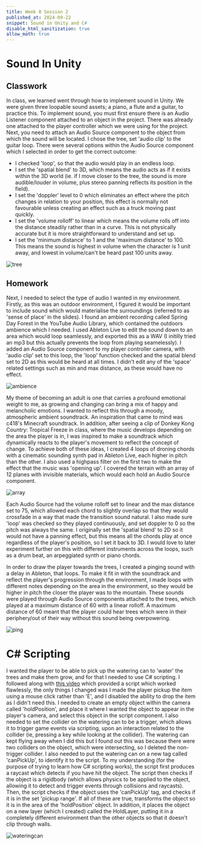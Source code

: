 ```yaml
---
title: Week 8 Session 2
published_at: 2024-09-22
snippet: Sound in Unity and C#
disable_html_sanitization: true
allow_math: true
---
```


# Sound In Unity

## Classwork

In class, we learned went through how to implement sound in Unity. We were given three loopable sound assets; a piano, a flute and a guitar, to practice this. To implement sound, you must first ensure there is an Audio Listener component attached to an object in the project. There was already one attached to the player controller which we were using for the project. Next, you need to attach an Audio Source component to the object from which the sound will be located. I chose the tree, set 'audio clip' to the guitar loop. There were several options within the Audio Source component which I selected in order to get the correct outcome:

* I checked 'loop', so that the audio would play in an endless loop.
* I set the 'spatial blend' to 3D, which means the audio acts as if it exists within the 3D world (ie. if I move closer to the tree, the sound is more audible/louder in volume, plus stereo panning reflects its position in the field).
* I set the 'doppler' level to 0 which eliminates an effect where the pitch changes in relation to your position, this effect is normally not favourable unless creating an effect such as a truck moving past quickly.
* I set the 'volume rolloff' to linear which means the volume rolls off into the distance steadily rather than in a curve. This is not physically accurate but it is more straightforward to understand and set up.
* I set the 'minimum distance' to 1 and the 'maximum distance' to 100. This means the sound is highest in volume when the character is 1 unit away, and lowest in volume/can't be heard past 100 units away.

![tree](/w08s2/tree.png)

## Homework

Next, I needed to select the type of audio I wanted in my environment. Firstly, as this was an outdoor environment, I figured it would be important to include sound which would materialise the surroundings (referred to as 'sense of place' in the slides). I found an ambient recording called Spring Day Forest in the YouTube Audio Library, which contained the outdoors ambience which I needed. I used Ableton Live to edit the sound down to an area which would loop seamlessly, and exported this as a WAV (I initilly tried an mp3 but this actually prevents the loop from playing seamelessly). I added an Audio Source component to my player controller camera, with 'audio clip' set to this loop, the 'loop' function checked and the spatial blend set to 2D as this would be heard at all times. I didn't edit any of the 'space' related settings such as min and max distance, as these would have no effect.

![ambience](/w08s2/ambience.png)

My theme of becoming an adult is one that carries a profound emotional weight to me, as growing and changing can bring a mix of happy and melancholic emotions. I wanted to reflect this through a moody, atmospheric ambient soundtrack. An inspiration that came to mind was c418's Minecraft soundtrack. In addition, after seeing a clip of Donkey Kong Country: Tropical Freeze in class, where the music develops depending on the area the player is in, I was inspired to make a soundtrack which dynamically reacts to the player's movement to reflect the concept of change. To achieve both of these ideas, I created 4 loops of droning chords with a cinematic sounding synth pad in Ableton Live, each higher in pitch than the other. I also used a highpass filter on the first two to make the effect that the music was 'opening up'. I covered the terrain with an array of 12 planes with invisible materials, which would each hold an Audio Source component. 

![array](/w08s2/array.png)

Each Audio Source had the volume rolloff set to linear and the max distance set to 75, which allowed each chord to slightly overlap so that they would crossfade in a way that made the transition sound natural. I also made sure 'loop' was checked so they played continuously, and set doppler to 0 so the pitch was always the same. I originally set the 'spatial blend' to 2D so it would not have a panning effect, but this means all the chords play at once regardless of the player's position, so I set it back to 3D.
I would love to later experiment further on this with different instruments across the loops, such as a drum beat, an arpeggiated synth or piano chords.

In order to draw the player towards the trees, I created a pinging sound with a delay in Ableton, that loops. To make it fit in with the soundtrack and reflect the player's progression through the environment, I made loops with different notes depending on the area in the environment, so they would be higher in pitch the closer the player was to the mountain. These sounds were played through Audio Source components attached to the trees, which played at a maximum distance of 60 with a linear rolloff. A maximum distance of 60 meant that the player could hear trees which were in their periphery/out of their way without this sound being overpowering. 

![ping](/w08s2/ping.png)

# C# Scripting

I wanted the player to be able to pick up the watering can to 'water' the trees and make them grow, and for that I needed to use C# scripting. I followed along with [this video](https://www.youtube.com/watch?v=pPcYr3tL3Sc) which provided a script which worked flawlessly, the only things I changed was I made the player pickup the item using a mouse click rather than 'E', and I disabled the ability to drop the item as I didn't need this. I needed to create an empty object within the camera called 'holdPosition', and place it where I wanted the object to appear in the player's camera, and select this object in the script component. I also needed to set the collider on the watering can to be a trigger, which allows it to trigger game events via scripting, upon an interaction related to the collider (ie, pressing a key while looking at the collider). The watering can kept flying away when I did this but I found out this was because there were two colliders on the object, which were intersecting, so I deleted the non-trigger collider. I also needed to put the watering can on a new tag called 'canPickUp', to identify it to the script. 
To my understanding (for the purpose of trying to learn how C# scripting works), the script first produces a raycast which detects if you have hit the object. The script then checks if the object is a rigidbody (which allows physics to be applied to the object, allowing it to detect and trigger events through collisions and raycasts). Then, the script checks if the object uses the 'canPickUp' tag, and checks if it is in the set 'pickup range'. If all of these are true, transforms the object so it is in the area of the 'holdPosition' object. In addition, it places the object on a new layer (which I created) called the HoldLayer, putting it in a completely different environment than the other objects so that it doesn't clip through walls. 

![wateringcan](/w08s2/wateringcan.png)


